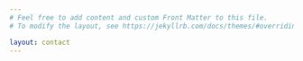 ```yaml
---
# Feel free to add content and custom Front Matter to this file.
# To modify the layout, see https://jekyllrb.com/docs/themes/#overriding-theme-defaults

layout: contact
---
```

